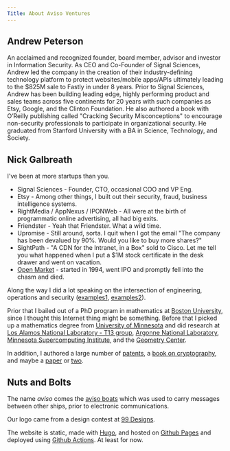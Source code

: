 ```yaml
---
Title: About Aviso Ventures
---
```


## Andrew Peterson

An acclaimed and recognized founder, board member, advisor and investor in Information Security. As CEO and Co-Founder of Signal Sciences, Andrew led the company in the creation of their industry-defining technology platform to protect websites/mobile apps/APIs ultimately leading to the $825M sale to Fastly in under 8 years. Prior to Signal Sciences, Andrew has been building leading edge, highly performing product and sales teams across five continents for 20 years with such companies as Etsy, Google, and the Clinton Foundation. He also authored a book with O’Reilly publishing called "Cracking Security Misconceptions" to encourage non-security professionals to participate in organizational security. He graduated from Stanford University with a BA in Science, Technology, and Society.

## Nick Galbreath

I've been at more startups than you.

* Signal Sciences - Founder, CTO, occasional COO and VP Eng.
* Etsy - Among other things, I built out their security, fraud, business intelligence systems.
* RightMedia / AppNexus / IPONWeb - All were at the birth of programmatic online advertising, all had big exits.
* Friendster - Yeah that Friendster.  What a wild time.
* Upromise -  Still around, sorta. I quit when I got the email "The company has been devalued by 90%.  Would you like to buy more shares?"
* SightPath - "A CDN for the Intranet, in a Box" sold to Cisco. Let me tell you what happened when I put a $1M stock certificate in the desk drawer and went on vacation.
* [Open Market](https://en.wikipedia.org/wiki/Open_Market) - started in 1994, went IPO and promptly fell into the chasm and died.

Along the way I did a lot speaking on the intersection of engineering, operations and security ([examples1](https://www.slideshare.net/nickgsuperstar/presentations), [examples2](https://speakerdeck.com/ngalbreath)).

Prior that I bailed out of a PhD program in mathematics at [Boston University](https://www.bu.edu/math/), since I thought this Internet thing might be something. Before that I picked up a mathematics degree from [University of Minnesota](https://cse.umn.edu/math) and did research at [Los Alamos National Laboratory - T13 group](https://cnls.lanl.gov/), [Argonne National Laboratory](https://www.anl.gov/mcs), [Minnesota Supercomputing Institute](https://www.msi.umn.edu/), and the [Geometry Center](https://en.wikipedia.org/wiki/Geometry_Center).

In addition, I authored a large number of [patents](https://patft.uspto.gov/netacgi/nph-Parser?Sect1=PTO2&Sect2=HITOFF&p=1&u=%2Fnetahtml%2FPTO%2Fsearch-bool.html&r=0&f=S&l=50&TERM1=Galbreath%2C+Nicholas&FIELD1=INNM&co1=AND&TERM2=&FIELD2=&d=PTX), a [book on cryptography](https://www.amazon.com/Cryptography-Internet-Database-Applications-Developing/dp/0471210293/ref=sr_1_1?crid=3BB4VEHTZR0UX&keywords=Nick+galbreath&qid=1644966507&sprefix=nick+galbreath%2Caps%2C134&sr=8-1), and maybe a [paper](https://www.computer.org/csdl/proceedings-article/sc/1993/01263494/12OmNAiXjfe) or [two](https://www.osti.gov/biblio/268500-parallel-solution-three-dimensional-time-dependent-ginzburg-landau-equation).

## Nuts and Bolts

The name *aviso* comes the [aviso boats](https://en.wikipedia.org/wiki/Aviso) which was used to carry messages between other ships, prior to electronic communications.

Our logo came from a design contest at [99 Designs](https://99designs.com/).

The website is static, made with [Hugo](https://gohugo.io), and hosted on [Github Pages](https://pages.github.com/) and deployed using [Github Actions](https://github.com/features/actions).  At least for now.

